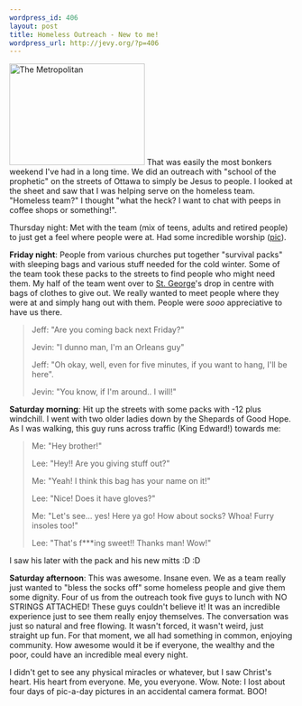 ```yaml
--- 
wordpress_id: 406
layout: post
title: Homeless Outreach - New to me!
wordpress_url: http://jevy.org/?p=406
---
```

<a class="tt-flickr" href="http://www.flickr.com/photos/jevy/364976385/" /><a class="tt-flickr" href="http://www.flickr.com/photos/jevy/364976385/"><img width="240" height="180" border="0" alt="The Metropolitan" src="http://farm1.static.flickr.com/162/364976385_6f96f14a93_m.jpg" /></a> <span class="tt-flickr">That was easily the most bonkers weekend I've had in a long time.  We did an outreach with "school of the prophetic" on the streets of Ottawa to simply be Jesus to people.  I looked at the sheet and saw that I was helping serve on the homeless team.  "Homeless team?" I thought "what the heck?  I want to chat with peeps in coffee shops or something!".</span>

Thursday night: Met with the team (mix of teens, adults and retired people) to just get a feel where people were at.  Had some incredible worship (<a href="http://www.flickr.com/photos/jevy/364976320/">pic</a>).

<strong>Friday night</strong>: People from various churches put together "survival packs" with sleeping bags and various stuff needed for the cold winter.  Some of the team took these packs to the streets to find people who might need them.  My half of the team went over to <a href="http://www.stgeorgesottawa.ca/">St. George</a>'s drop in centre with bags of clothes to give out.  We really wanted to meet people where they were at and simply hang out with them.  People were _sooo_ appreciative to have us there.
<blockquote>Jeff:  "Are you coming back next Friday?"

Jevin: "I dunno man, I'm an Orleans guy"

Jeff: "Oh okay, well, even for five minutes, if you want to hang, I'll be here".

Jevin: "You know, if I'm around.. I will!"</blockquote>
<strong>Saturday morning</strong>: Hit up the streets with some packs with -12 plus windchill.  I went with two older ladies down by the Shepards of Good Hope.  As I was walking, this guy runs across traffic (King Edward!) towards me:
<blockquote>Me: "Hey brother!"

Lee: "Hey!!  Are you giving stuff out?"

Me:  "Yeah!  I think this bag has your name on it!"

Lee:  "Nice!  Does it have gloves?"

Me:  "Let's see... yes!  Here ya go!  How about socks?  Whoa!  Furry insoles too!"

Lee:  "That's f***ing sweet!!  Thanks man!  Wow!"</blockquote>
I saw his later with the pack and his new mitts :D :D

<strong>Saturday afternoon</strong>:  This was awesome.  Insane even.  We as a team really just wanted to "bless the socks off" some homeless people and give them some dignity.  Four of us from the outreach took five guys to lunch with NO STRINGS ATTACHED!  These guys couldn't believe it!  It was an incredible experience just to see them really enjoy themselves.  The conversation was just so natural and free flowing.  It wasn't forced, it wasn't weird, just straight up fun.  For that moment, we all had something in common, enjoying community.  How awesome would it be if everyone, the wealthy and the poor, could have an incredible meal every night.

I didn't get to see any physical miracles or whatever, but I saw Christ's heart.  His heart from everyone.  Me, you everyone.  Wow.
Note: I lost about four days of pic-a-day pictures in an accidental camera format.  BOO!
<span class="tt-flickr" />
